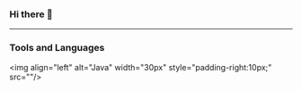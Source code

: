 ### Hi there 👋




---

### Tools and Languages

<img align="left" alt="Java" width="30px" style="padding-right:10px;" src="<i class="devicon-python-plain colored"></i>"/>

<!--
Here are some ideas to get you started:

- 🔭 I’m currently working on ...
- 🌱 I’m currently learning ...
- 📫 How to reach me: ...
- ⚡ Fun fact: ...
-->
